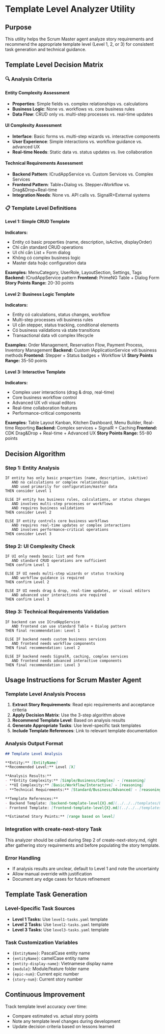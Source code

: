 # Template Level Analyzer Utility

## Purpose
This utility helps the Scrum Master agent analyze story requirements and recommend the appropriate template level (Level 1, 2, or 3) for consistent task generation and technical guidance.

## Template Level Decision Matrix

### 🔍 Analysis Criteria

#### Entity Complexity Assessment
- **Properties**: Simple fields vs. complex relationships vs. calculations
- **Business Logic**: None vs. workflows vs. core business rules
- **Data Flow**: CRUD only vs. multi-step processes vs. real-time updates

#### UI Complexity Assessment  
- **Interface**: Basic forms vs. multi-step wizards vs. interactive components
- **User Experience**: Simple interactions vs. workflow guidance vs. advanced UX
- **Real-time Needs**: Static data vs. status updates vs. live collaboration

#### Technical Requirements Assessment
- **Backend Pattern**: ICrudAppService vs. Custom Services vs. Complex Services
- **Frontend Pattern**: Table+Dialog vs. Stepper+Workflow vs. Drag&Drop+Real-time
- **Integration Needs**: None vs. API calls vs. SignalR+External systems

### 📋 Template Level Definitions

#### Level 1: Simple CRUD Template
**Indicators:**
- Entity có basic properties (name, description, isActive, displayOrder)
- Chỉ cần standard CRUD operations
- UI chỉ cần List + Form dialog
- Không có complex business logic
- Master data hoặc configuration data

**Examples:** MenuCategory, UserRole, LayoutSection, Settings, Tags
**Backend:** ICrudAppService pattern
**Frontend:** PrimeNG Table + Dialog Form
**Story Points Range:** 20-30 points

#### Level 2: Business Logic Template
**Indicators:**
- Entity có calculations, status changes, workflow
- Multi-step processes với business rules
- UI cần stepper, status tracking, conditional elements
- Có business validations và state transitions
- Transactional data với complex lifecycle

**Examples:** Order Management, Reservation Flow, Payment Process, Inventory Management
**Backend:** Custom IApplicationService với business methods
**Frontend:** Stepper + Status badges + Workflow UI
**Story Points Range:** 35-50 points

#### Level 3: Interactive Template
**Indicators:**
- Complex user interactions (drag & drop, real-time)
- Core business workflow control
- Advanced UX với visual editors
- Real-time collaboration features
- Performance-critical components

**Examples:** Table Layout Kanban, Kitchen Dashboard, Menu Builder, Real-time Reporting
**Backend:** Complex services + SignalR + Caching
**Frontend:** CDK Drag&Drop + Real-time + Advanced UX
**Story Points Range:** 55-80 points

## Decision Algorithm

### Step 1: Entity Analysis
```
IF entity has only basic properties (name, description, isActive)
   AND no calculations or complex relationships
   AND used primarily for configuration/master data
THEN consider Level 1

ELSE IF entity has business rules, calculations, or status changes
   AND involves multi-step processes or workflows
   AND requires business validations
THEN consider Level 2

ELSE IF entity controls core business workflows
   AND requires real-time updates or complex interactions
   AND involves performance-critical operations
THEN consider Level 3
```

### Step 2: UI Complexity Check
```
IF UI only needs basic list and form
   AND standard CRUD operations are sufficient
THEN confirm Level 1

ELSE IF UI needs multi-step wizards or status tracking
   AND workflow guidance is required
THEN confirm Level 2

ELSE IF UI needs drag & drop, real-time updates, or visual editors
   AND advanced user interactions are required
THEN confirm Level 3
```

### Step 3: Technical Requirements Validation
```
IF backend can use ICrudAppService
   AND frontend can use standard Table + Dialog pattern
THEN final recommendation: Level 1

ELSE IF backend needs custom business services
   AND frontend needs workflow components
THEN final recommendation: Level 2

ELSE IF backend needs SignalR, caching, complex services
   AND frontend needs advanced interactive components
THEN final recommendation: Level 3
```

## Usage Instructions for Scrum Master Agent

### Template Level Analysis Process
1. **Extract Story Requirements**: Read epic requirements and acceptance criteria
2. **Apply Decision Matrix**: Use the 3-step algorithm above
3. **Recommend Template Level**: Based on analysis results
4. **Generate Appropriate Tasks**: Use level-specific task templates
5. **Include Template References**: Link to relevant template documentation

### Analysis Output Format
```markdown
## Template Level Analysis

**Entity:** [EntityName]
**Recommended Level:** Level [X]

**Analysis Results:**
- **Entity Complexity:** [Simple/Business/Complex] - [reasoning]
- **UI Complexity:** [Basic/Workflow/Interactive] - [reasoning] 
- **Technical Requirements:** [Standard/Business/Advanced] - [reasoning]

**Template References:**
- Backend Template: [backend-template-level{X}.md](../../../templates/backend-template-level{X}.md)
- Frontend Template: [frontend-template-level{X}.md](../../../templates/frontend-template-level{X}.md)

**Estimated Story Points:** [range based on level]
```

### Integration with create-next-story Task
This analyzer should be called during Step 2 of create-next-story.md, right after gathering story requirements and before populating the story template.

### Error Handling
- If analysis results are unclear, default to Level 1 and note the uncertainty
- Allow manual override with justification
- Document any edge cases for future refinement

## Template Task Generation

### Level-Specific Task Sources
- **Level 1 Tasks:** Use `level1-tasks.yaml` template
- **Level 2 Tasks:** Use `level2-tasks.yaml` template  
- **Level 3 Tasks:** Use `level3-tasks.yaml` template

### Task Customization Variables
- `{EntityName}`: PascalCase entity name
- `{entityName}`: camelCase entity name
- `{entity-display-name}`: Vietnamese display name
- `{module}`: Module/feature folder name
- `{epic-num}`: Current epic number
- `{story-num}`: Current story number

## Continuous Improvement
Track template level accuracy over time:
- Compare estimated vs. actual story points
- Note any template level changes during development
- Update decision criteria based on lessons learned